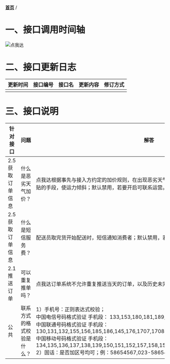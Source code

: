 [**首页**](https://open-qa1.dwbops.com/) /
# 一、接口调用时间轴

![点我达](https://dwd-open-bucket.oss-cn-hangzhou.aliyuncs.com/open-portal-static/images/dwd-open-platform-business-flow.jpg?x-oss-process=image/resize,w_2048)

# 二、接口更新日志
更新时间|接口编号|接口名|更新内容|修订方式
---|---|---|---|--- 
 |||

# 三、接口说明

针对接口 | 问题|解答
---|---|---
2.5 获取订单信息 |什么是恶劣天气加价？|点我达根据事先与接入方约定的加价规则，在出现恶劣天气时，由点我达平台主动给订单增加天气补贴的手段，使运力倾斜；默认禁用，若要开启可联系运营。
2.5 获取订单信息 | 什么是短信服务费？|配送员取完货开始配送时，短信通知消费者；默认禁用，若要开启可联系运营。
2.1 推送订单|可以重复推单吗？|点我达订单系统不允许重复推送当天的订单，以及历史未完结的订单。
公共|联系方式的格式校验是什么？|1）手机号：正则表达式校验；<br/>中国电信号码格式验证 手机段： 133,153,180,181,189,177,1700,173 <br/>中国联通号码格式验证 手机段：130,131,132,155,156,185,186,145,176,1707,1708,1709,175<br/>中国移动号码格式验证 手机段：134,135,136,137,138,139,150,151,152,157,158,159,182,183,184,187,188,147,178,1705<br/>2）固话：是否加区号均可；例：58654567,023-58654567